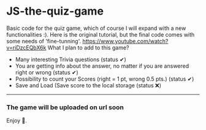# JS-the-quiz-game
Basic code for the quiz game, which of course I will expand with a new functionalities :).
Here is the original tutorial, but the final code comes with some needs of 'fine-tunning'.
https://www.youtube.com/watch?v=riDzcEQbX6k
What I plan to add to this game?
<ul>
 <li> Many interesting Trivia questions (status ✔)</li>
 <li> You are getting info about the answer, no matter if you are answered right or wrong (status ✔)</li>
 <li> Possibility to count your Scores (right = 1 pt, wrong 0.5 pts.) (status ✔) </li>
 <li> Save and Load (Save score to the local storage (status ❌)</li>
</ul>
<hr>
<h3> The game will be uploaded on url soon </h3>
Enjoy 🙂.
